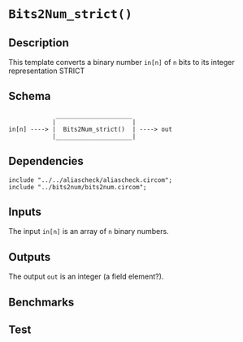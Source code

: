 # `Bits2Num_strict()`

## Description

This template converts a binary number `in[n]` of `n` bits to its
integer representation STRICT 

<!--- TODO: Add strict description. -->

## Schema

```
             _____________________     
            |                     |
in[n] ----> |  Bits2Num_strict()  | ----> out
            |_____________________|     
```


## Dependencies

```
include "../../aliascheck/aliascheck.circom";
include "../bits2num/bits2num.circom";
```

## Inputs

The input `in[n]` is an array of `n` binary numbers.

## Outputs

The output `out` is an integer (a field element?).
<!--- TODO: an integer as a field element? -->

## Benchmarks 

## Test